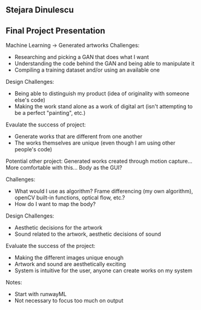 ## Stejara Dinulescu
## Final Project Presentation

Machine Learning -> Generated artworks
Challenges: 
- Researching and picking a GAN that does what I want
- Understanding the code behind the GAN and being able to manipulate it
- Compiling a training dataset and/or using an available one

Design Challenges:
- Being able to distinguish my product (idea of originality with someone else's code)
- Making the work stand alone as a work of digital art (isn't attempting to be a perfect "painting", etc.)

Evaulate the success of project: 
- Generate works that are different from one another
- The works themselves are unique (even though I am using other people's code)


Potential other project: 
Generated works created through motion capture...
More comfortable with this...
Body as the GUI?

Challenges: 
- What would I use as algorithm? Frame differencing (my own algorithm), openCV built-in functions, optical flow, etc.?
- How do I want to map the body?

Design Challenges: 
- Aesthetic decisions for the artwork
- Sound related to the artwork, aesthetic decisions of sound

Evaluate the success of the project: 
- Making the different images unique enough
- Artwork and sound are aesthetically exciting
- System is intuitive for the user, anyone can create works on my system





Notes:
- Start with runwayML
- Not necessary to focus too much on output